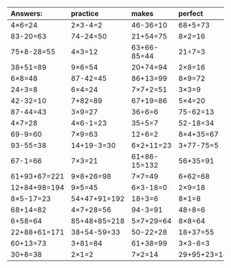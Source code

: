 | Answers: | practice | makes | perfect | ! |
| :--- | :--- | :--- | :--- | :--- |
| 4×6=24 | 2×3-4=2 | 46-36=10 | 68+5=73 | 14+57+61=132 | 
| 83-20=63 | 74-24=50 | 21+54=75 | 8×2=16 | 28÷7=4 | 
| 75+8-28=55 | 4×3=12 | 63+66-85=44 | 21÷7=3 | 28÷4=7 | 
| 38+51=89 | 9×6=54 | 20+74=94 | 2×8=16 | 93-78=15 | 
| 6×8=48 | 87-42=45 | 86+13=99 | 8×9=72 | 9×7=63 | 
| 24÷3=8 | 6×4=24 | 7×7+2=51 | 3×3=9 | 3×4=12 | 
| 42-32=10 | 7+82=89 | 67+19=86 | 5×4=20 | 5+22-22=5 | 
| 87-44=43 | 3×9=27 | 36÷6=6 | 75-62=13 | 3×7=21 | 
| 4×7=28 | 4×6-1=23 | 35÷5=7 | 52-18=34 | 9×9=81 | 
| 69-9=60 | 7×9=63 | 12÷6=2 | 8×4+35=67 | 2×6=12 | 
| 93-55=38 | 14+19-3=30 | 6×2+11=23 | 3+77-75=5 | 36+70+59=165 | 
| 67-1=66 | 7×3=21 | 61+86-15=132 | 56+35=91 | 3×2=6 | 
| 61+93+67=221 | 9×8+26=98 | 7×7=49 | 6+62=68 | 41+90-84=47 | 
| 12+84+98=194 | 9×5=45 | 6×3-18=0 | 2×9=18 | 2×4=8 | 
| 8×5-17=23 | 54+47+91=192 | 18÷3=6 | 8×1=8 | 30+12+32=74 | 
| 68+14=82 | 4×7+28=56 | 94-3=91 | 48÷8=6 | 23-10=13 | 
| 6+58=64 | 85+48+85=218 | 5×7+29=64 | 8×8=64 | 28-7=21 | 
| 22+88+61=171 | 38+54-59=33 | 50-22=28 | 18+37=55 | 4×1=4 | 
| 60+13=73 | 3+81=84 | 61+38=99 | 3×3-6=3 | 56+79-25=110 | 
| 30+8=38 | 2×1=2 | 7×2=14 | 29+95+23=147 | 2×7=14 | 
